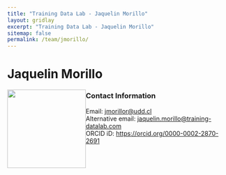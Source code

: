```yaml
---
title: "Training Data Lab - Jaquelin Morillo"
layout: gridlay
excerpt: "Training Data Lab - Jaquelin Morillo"
sitemap: false
permalink: /team/jmorillo/
---
```


# Jaquelin Morillo

<img src="https://training-datalab.com/images/team/jmorillo.jpg" class="img-responsive" width="180px" style="float: left" />

### Contact Information

Email: <a href="mailto:jmorillor@udd.cl">jmorillor@udd.cl</a><br />
Alternative email: <a href="mailto:jaquelin.morillo@training-datalab.com">jaquelin.morillo@training-datalab.com</a><br />
ORCID iD: <a href="https://orcid.org/0000-0002-2870-2691" target="_blank">https://orcid.org/0000-0002-2870-2691</a><br />
<br />
